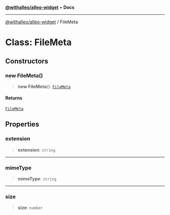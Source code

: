[**@withalleo/alleo-widget**](../README.md) • **Docs**

***

[@withalleo/alleo-widget](../globals.md) / FileMeta

# Class: FileMeta

## Constructors

### new FileMeta()

> **new FileMeta**(): [`FileMeta`](FileMeta.md)

#### Returns

[`FileMeta`](FileMeta.md)

## Properties

### extension

> **extension**: `string`

***

### mimeType

> **mimeType**: `string`

***

### size

> **size**: `number`
